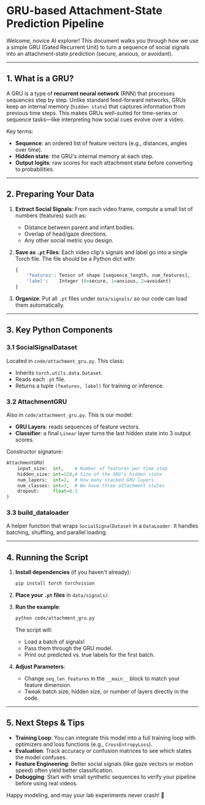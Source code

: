 # GRU-based Attachment-State Prediction Pipeline

Welcome, novice AI explorer! This document walks you through how we use a simple GRU (Gated Recurrent Unit) to turn a sequence of social signals into an attachment-state prediction (secure, anxious, or avoidant).

---

## 1. What is a GRU?

A GRU is a type of **recurrent neural network** (RNN) that processes sequences step by step. Unlike standard feed-forward networks, GRUs keep an internal memory (`hidden state`) that captures information from previous time steps. This makes GRUs well-suited for time-series or sequence tasks—like interpreting how social cues evolve over a video.

Key terms:

- **Sequence**: an ordered list of feature vectors (e.g., distances, angles over time).
- **Hidden state**: the GRU's internal memory at each step.
- **Output logits**: raw scores for each attachment state before converting to probabilities.

---

## 2. Preparing Your Data

1. **Extract Social Signals**: From each video frame, compute a small list of numbers (features) such as:

   - Distance between parent and infant bodies.
   - Overlap of head/gaze directions.
   - Any other social metric you design.

2. **Save as `.pt` Files**: Each video clip's signals and label go into a single Torch file. The file should be a Python dict with:

   ```python
   {
       'features': Tensor of shape [sequence_length, num_features],
       'label':    Integer (0=secure, 1=anxious, 2=avoidant)
   }
   ```

3. **Organize**: Put all `.pt` files under `data/signals/` so our code can load them automatically.

---

## 3. Key Python Components

### 3.1 SocialSignalDataset

Located in `code/attachment_gru.py`. This class:

- Inherits `torch.utils.data.Dataset`.
- Reads each `.pt` file.
- Returns a tuple `(features, label)` for training or inference.

### 3.2 AttachmentGRU

Also in `code/attachment_gru.py`. This is our model:

- **GRU Layers**: reads sequences of feature vectors.
- **Classifier**: a final `Linear` layer turns the last hidden state into 3 output scores.

Constructor signature:

```python
AttachmentGRU(
    input_size:  int,    # Number of features per time step
    hidden_size: int=128,# Size of the GRU's hidden state
    num_layers:  int=2,  # How many stacked GRU layers
    num_classes: int=3,  # We have three attachment states
    dropout:     float=0.1
)
```

### 3.3 build_dataloader

A helper function that wraps `SocialSignalDataset` in a `DataLoader`. It handles batching, shuffling, and parallel loading.

---

## 4. Running the Script

1. **Install dependencies** (if you haven't already):

   ```bash
   pip install torch torchvision
   ```

2. **Place your `.pt` files** in `data/signals/`.

3. **Run the example**:

   ```bash
   python code/attachment_gru.py
   ```

   The script will:

   - Load a batch of signals!
   - Pass them through the GRU model.
   - Print out predicted vs. true labels for the first batch.

4. **Adjust Parameters**:
   - Change `seq_len_features` in the `__main__` block to match your feature dimension.
   - Tweak batch size, hidden size, or number of layers directly in the code.

---

## 5. Next Steps & Tips

- **Training Loop**: You can integrate this model into a full training loop with optimizers and loss functions (e.g., `CrossEntropyLoss`).
- **Evaluation**: Track accuracy or confusion matrices to see which states the model confuses.
- **Feature Engineering**: Better social signals (like gaze vectors or motion speed) often yield better classification.
- **Debugging**: Start with small synthetic sequences to verify your pipeline before using real videos.

Happy modeling, and may your lab experiments never crash! 🧪
